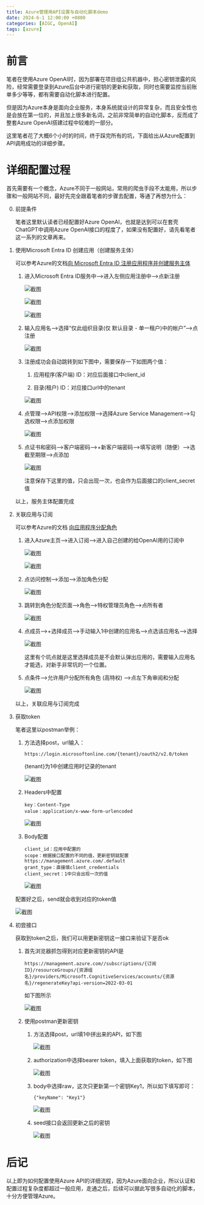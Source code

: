 ```yaml
---
title: Azure管理用API设置与自动化脚本demo
date: 2024-6-1 12:00:00 +0800
categories: [AIGC, OpenAI]
tags: [azure]
---
```


# 前言

笔者在使用Azure OpenAI时，因为部署在项目组公共机器中，担心密钥泄露的风险，经常需要登录到Azure后台中进行密钥的更新和获取，同时也需要监控当前账单多少等等，都有需要自动化脚本进行配置。

但是因为Azure本身是面向企业服务，本身系统就设计的异常复杂，而且安全性也是会放在第一位的，并且加上很多新名词，之前非常简单的自动化脚本，反而成了整套Azure OpenAI搭建过程中较难的一部分。

这里笔者花了大概6个小时的时间，终于踩完所有的坑，下面给出从Azure配置到API调用成功的详细步骤。

# 详细配置过程

首先需要有一个概念，Azure不同于一般网站，常用的爬虫手段不太能用，所以步骤和一般网站不同，最好先完全跟着笔者的步骤去配置，等通了再想为什么：

0. 前提条件
   
   笔者这里默认读者已经配置好Azure OpenAI，也就是达到可以在套壳ChatGPT中调用Azure OpenAI接口的程度了，如果没有配置好，请先看笔者这一系列的文章再来。

1. 使用Microsoft Entra ID 创建应用（创建服务主体）

    可以参考Azure的文档[向 Microsoft Entra ID 注册应用程序并创建服务主体](https://learn.microsoft.com/zh-cn/entra/identity-platform/howto-create-service-principal-portal#register-an-application-with-microsoft-entra-id-and-create-a-service-principal)
   
    1. 进入Microsoft Entra ID服务中-->进入左侧应用注册中-->点新注册
   
        ![截图](/assets/image/2024/6/20240604014924.png)

        ![截图](/assets/image/2024/6/20240604015045.png)

        ![截图](/assets/image/2024/6/20240604015357.png)

    2. 输入应用名-->选择“仅此组织目录(仅 默认目录 - 单一租户)中的帐户”-->点注册
      
        ![截图](/assets/image/2024/6/20240604015605.png)
    
    3. 注册成功会自动跳转到如下图中，需要保存一下如图两个值：
      
        1. 应用程序(客户端) ID：对应后面接口中client_id
        
        2. 目录(租户) ID：对应接口url中的tenant
   
        ![截图](/assets/image/2024/6/20240604020138.png)

    4. 点管理-->API权限-->添加权限-->选择Azure Service Management-->勾选权限-->点添加权限

        ![截图](/assets/image/2024/6/20240604021056.png)
    
    5. 点证书和密码-->客户端密码-->+新客户端密码-->填写说明（随便）-->选截至期限-->点添加

        ![截图](/assets/image/2024/6/20240604021424.png)

        注意保存下这里的值，只会出现一次，也会作为后面接口的client_secret值

   以上，服务主体配置完成

2. 关联应用与订阅

    可以参考Azure的文档 [向应用程序分配角色](https://learn.microsoft.com/zh-cn/entra/identity-platform/howto-create-service-principal-portal#assign-a-role-to-the-application)
   
    1. 进入Azure主页-->进入订阅-->进入自己创建的给OpenAI用的订阅中

        ![截图](/assets/image/2024/6/20240604021747.png)

        ![截图](/assets/image/2024/6/20240604022042.png)

    2. 点访问控制-->添加-->添加角色分配

        ![截图](/assets/image/2024/6/20240604022253.png)

    3. 跳转到角色分配页面-->角色-->特权管理员角色-->点所有者
   
        ![截图](/assets/image/2024/6/20240604022740.png)

    4. 点成员-->+选择成员-->手动输入1中创建的应用名-->点选该应用名-->选择

        ![截图](/assets/image/2024/6/20240604023038.png)

        这里有个坑点就是这里选择成员是不会默认弹出应用的，需要输入应用名才能选，对新手非常坑的一个位置。

    5. 点条件-->允许用户分配所有角色 (高特权) -->点左下角审阅和分配

        ![截图](/assets/image/2024/6/20240604023356.png)
    
    以上，关联应用与订阅完成

3. 获取token

    笔者这里以postman举例：

    1. 方法选择post，url输入：

        ```
        https://login.microsoftonline.com/{tenant}/oauth2/v2.0/token

        ```

        {tenant}为1中创建应用时记录的tenant

        ![截图](/assets/image/2024/6/20240604024010.png)
    
    2. Headers中配置
        
        ```
        key：Content-Type
        value：application/x-www-form-urlencoded
        
        ```

        ![截图](/assets/image/2024/6/20240604024041.png)

    3. Body配置

        ```
        client_id：应用中配置的
        scope：根据接口配置的不同的值，更新密钥就配置https://management.azure.com/.default
        grant_type：直接填client_credentials
        client_secret：1中只会出现一次的值
        ```

        ![截图](/assets/image/2024/6/20240604024304.png)
    
    配置好之后，send就会收到对应的token值

    ![截图](/assets/image/2024/6/20240604024740.png)

4. 初尝接口

    获取到token之后，我们可以用更新密钥这一接口来验证下是否ok

    1. 首先浏览器抓包得到对应更新密钥的API是

        ```
        https://management.azure.com//subscriptions/{订阅ID}/resourceGroups/{资源组名}/providers/Microsoft.CognitiveServices/accounts/{资源名}/regenerateKey?api-version=2022-03-01
        ```

        如下图所示

        ![截图](/assets/image/2024/6/20240604025528.png)

    2. 使用postman更新密钥

        1. 方法选择post，url填1中拼出来的API，如下图

            ![截图](/assets/image/2024/6/20240604025826.png)
   
        2. authorization中选择bearer token，填入上面获取的token，如下图

            ![截图](/assets/image/2024/6/20240604030024.png)
        
        3. body中选择raw，这次只更新第一个密钥Key1，所以如下填写即可：
   
            ```
            {"keyName": "Key1"}
            ```
            
            ![截图](/assets/image/2024/6/20240604030306.png)
            
        4. seed接口会返回更新之后的密钥

            ![截图](/assets/image/2024/6/20240604030522.png)

# 后记

以上即为如何配置使用Azure API的详细流程，因为Azure面向企业，所以认证和配置过程复杂度都超过一般应用，走通之后，后续可以据此写很多自动化的脚本，十分方便管理Azure。